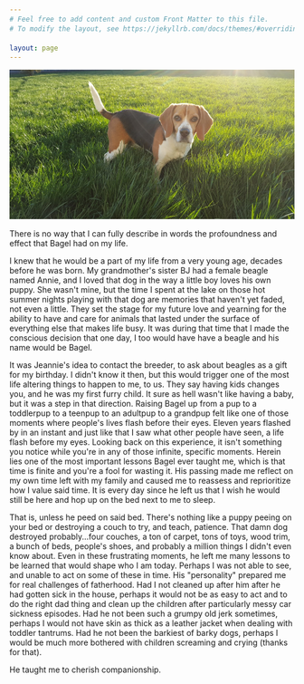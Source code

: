 ```yaml
---
# Feel free to add content and custom Front Matter to this file.
# To modify the layout, see https://jekyllrb.com/docs/themes/#overriding-theme-defaults

layout: page
---
```

![](assets/bagel-cropped-compressed.jpg)

There is no way that I can fully describe in words the profoundness and effect that Bagel had on my life.

I knew that he would be a part of my life from a very young age, decades before he was born. My grandmother's sister BJ had a female beagle named Annie, and I loved that dog in the way a little boy loves his own puppy. She wasn't mine, but the time I spent at the lake on those hot summer nights playing with that dog are memories that haven't yet faded, not even a little. They set the stage for my future love and yearning for the ability to have and care for animals that lasted under the surface of everything else that makes life busy. It was during that time that I made the conscious decision that one day, I too would have have a beagle and his name would be Bagel.

It was Jeannie's idea to contact the breeder, to ask about beagles as a gift for my birthday. I didn't know it then, but this would trigger one of the most life altering things to happen to me, to us. They say having kids changes you, and he was my first furry child. It sure as hell wasn't like having a baby, but it was a step in that direction. Raising Bagel up from a pup to a toddlerpup to a teenpup to an adultpup to a grandpup felt like one of those moments where people's lives flash before their eyes. Eleven years flashed by in an instant and just like that I saw what other people have seen, a life flash before my eyes. Looking back on this experience, it isn't something you notice while you're in any of those infinite, specific moments. Herein lies one of the most important lessons Bagel ever taught me, which is that time is finite and you're a fool for wasting it. His passing made me reflect on my own time left with my family and caused me to reassess and reprioritize how I value said time. It is every day since he left us that I wish he would still be here and hop up on the bed next to me to sleep.

That is, unless he peed on said bed. There's nothing like a puppy peeing on your bed or destroying a couch to try, and teach, patience. That damn dog destroyed probably...four couches, a ton of carpet, tons of toys, wood trim, a bunch of beds, people's shoes, and probably a million things I didn't even know about. Even in these frustrating moments, he left me many lessons to be learned that would shape who I am today. Perhaps I was not able to see, and unable to act on some of these in time. His "personality" prepared me for real challenges of fatherhood. Had I not cleaned up after him after he had gotten sick in the house, perhaps it would not be as easy to act and to do the right dad thing and clean up  the children after particularly messy car sickness episodes. Had he not been such a grumpy old jerk sometimes, perhaps I would not have skin as thick as a leather jacket when dealing with toddler tantrums. Had he not been the barkiest of barky dogs, perhaps I would be much more bothered with children screaming and crying (thanks for that).

He taught me to cherish companionship.